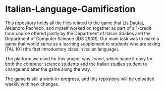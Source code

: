 # Italian-Language-Gamification

This repository holds all the files related to the game that Lis Dautaj, Alejandro Pacheco, and myself worked on together as part of a 1-credit hour course offered jointly by the Department of Italian Studies and the Department of Computer Science (IDS 290R). Our main task was to make a game that would serve as a learning supplement to students who are taking ITAL 101 (the first introductory class in Italian language).

The platform we used for this project was Twine, which made it easy for both the computer science students and the Italian studies student to change and alter the game along the way.

The game is still a work-in-progress, and this repository will be uploaded weekly with new changes.
